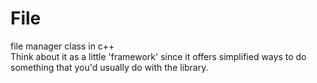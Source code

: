 # File
file manager class in c++  
Think about it as a little 'framework' since it offers simplified ways to do something that you'd usually do with the <fstream> library.
